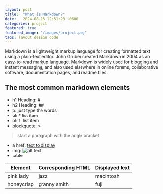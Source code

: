 ```yaml
---
layout: post
title:  "What is Markdown?"
date:   2024-08-26 12:51:23 -0600
categories: project
featured: true
featured_image: "/images/project.png"
tags: layout design code
---
```


Markdown is a lightweight markup language for creating formatted text using a plain-text editor. John Gruber created Markdown in 2004 as an easy-to-read markup language. Markdown is widely used for blogging and instant messaging, and also used elsewhere in online forums, collaborative software, documentation pages, and readme files. 
## The most common markdown elements
* h1 Heading: #
* h2 Heading: ##
* p: just type the words
* ul: * list item
* ol: 1. list item
* blockquote: >
> start a paragraph with the angle bracket
* a href: [text to display](http://example.com)
* img: ![alt text](path/to/image.png)
* table

| Element | Corresponding HTML | Displayed text |
|-------|--------|---------|
| pink lady | jazz | macintosh |
| honeycrisp | granny smith | fuji |

